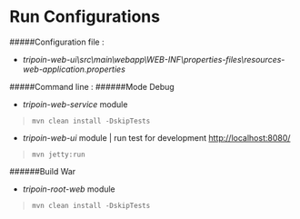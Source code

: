 # Run Configurations

#####Configuration file :
* *tripoin-web-ui\src\main\webapp\WEB-INF\properties-files\resources-web-application.properties*

#####Command line :
######Mode Debug

+ *tripoin-web-service* module

> ``mvn clean install -DskipTests``

+ *tripoin-web-ui* module | run test for development [http://localhost:8080/](http://localhost:8080/ "localhost")

> ``mvn jetty:run``

######Build War 

+ *tripoin-root-web* module

> ``mvn clean install -DskipTests``